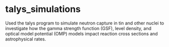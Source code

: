 # talys_simulations
Used the talys program to simulate neutron capture in tin and other nuclei to investigate how the gamma strength function (GSF), level density, and optical model potential (OMP) models impact reaction cross sections and astrophysical rates.
